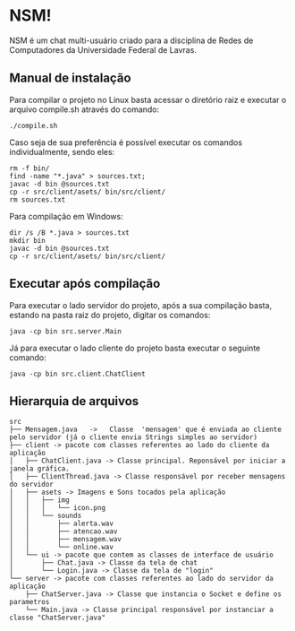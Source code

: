 
# NSM!

NSM é um chat multi-usuário criado para a disciplina de Redes de Computadores da Universidade Federal de Lavras.

## Manual de instalação
Para compilar o projeto no Linux basta acessar o diretório raiz e executar o arquivo compile.sh  através do comando: 
```
./compile.sh
```

Caso seja de sua preferência é possível executar os comandos individualmente, sendo eles:
```
rm -f bin/
find -name "*.java" > sources.txt;
javac -d bin @sources.txt
cp -r src/client/asets/ bin/src/client/
rm sources.txt
```
Para compilação em Windows:

```
dir /s /B *.java > sources.txt
mkdir bin
javac -d bin @sources.txt
cp -r src/client/asets/ bin/src/client/
```
## Executar após compilação

Para executar o lado servidor do projeto, após a sua compilação basta, estando na pasta raiz do projeto, digitar os comandos:
```
java -cp bin src.server.Main
```

Já para executar o lado cliente do projeto basta executar o seguinte comando:
```
java -cp bin src.client.ChatClient
```

## Hierarquia de arquivos
```
src
├── Mensagem.java   ->   Classe  'mensagem' que é enviada ao cliente pelo servidor (já o cliente envia Strings simples ao servidor)
├── client -> pacote com classes referentes ao lado do cliente da aplicação
│   ├── ChatClient.java -> Classe principal. Reponsável por iniciar a janela gráfica.
│   ├── ClientThread.java -> Classe responsável por receber mensagens do servidor 
│   ├── asets -> Imagens e Sons tocados pela aplicação
│   │   ├── img
│   │   │   └── icon.png
│   │   └── sounds
│   │       ├── alerta.wav
│   │       ├── atencao.wav
│   │       ├── mensagem.wav
│   │       └── online.wav
│   └── ui -> pacote que contem as classes de interface de usuário
│       ├── Chat.java -> Classe da tela de chat 
│       └── Login.java -> Classe da tela de "login"
└── server -> pacote com classes referentes ao lado do servidor da aplicação
    ├── ChatServer.java -> Classe que instancia o Socket e define os parametros
    └── Main.java -> Classe principal responsável por instanciar a classe "ChatServer.java"
```
